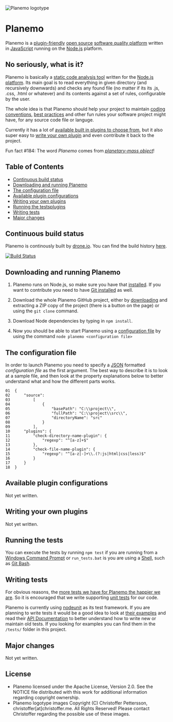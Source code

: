 ![Planemo logotype](https://raw.github.com/corgrath/planemo-javascript-open-source-software-quality-platform/master/resources/planemo_github_version.png)



Planemo
=================================================
Planemo is a [plugin-friendly] [open source][0] [software quality platform] written in [JavaScript] running on the [Node.js] platform.

[plugin-friendly]: http://en.wikipedia.org/wiki/Plug-in_%28computing%29
[software quality platform]: http://en.wikipedia.org/wiki/Software_quality
[JavaScript]: http://en.wikipedia.org/wiki/JavaScript
[Node.js]: http://nodejs.org/


No seriously, what is it?
-------------------------------------------------
Planemo is basically a [static code analysis tool] written for the [Node.js platform][01]. Its main goal is to read everything in given directory (and recursively downwards) and
checks any found file (no matter if its its .js, .css, .html or whatever) and its contents against a set of rules, configurable by the user.

The whole idea is that Planemo should help your project to maintain [coding conventions][02], [best practices][03] and other fun rules your software project might have, for any source code file or languge.

Currently it has a lot of [available built in plugins to choose from][04], but it also super easy to [write your own plugin][05] and even contribute it back to the project.

Fun fact #184: The word *Planemo* comes from *[planetary-mass object]*!

[static code analysis tool]: http://en.wikipedia.org/wiki/Static_code_analysis
[planetary-mass object]: http://en.wikipedia.org/wiki/Planemo#Planetary-mass_objects

[01]: http://nodejs.org/
[02]: http://en.wikipedia.org/wiki/Coding_conventions
[03]: http://en.wikipedia.org/wiki/Best_practice
[04]: #available-plugin-configurations
[05]: #writing-your-own-plugins



Table of Contents
-------------------------------------------------
 * [Continuous build status](#continuous-build-status)
 * [Downloading and running Planemo](#downloading-and-running-planemo)
 * [The configuration file](#the-configuration-file)
 * [Available plugin configurations](#available-plugin-configurations)
 * [Writing your own plugins](#writing-your-own-plugins)
 * [Running the testsplugins](#running-the-tests)
 * [Writing tests](#writing-tests)
 * [Major changes](#major-changes)



Continuous build status
-------------------------------------------------
Planemo is continously built by [drone.io]. You can find the build history [here][11].

[![Build Status](https://drone.io/github.com/corgrath/planemo-open-source-software-quality-platform/status.png)](https://drone.io/github.com/corgrath/planemo-open-source-software-quality-platform/latest)


[drone.io]: http://www.drone.io/
[11]: https://drone.io/github.com/corgrath/planemo-open-source-software-quality-platform


Downloading and running Planemo
-------------------------------------------------

1. Planemo runs on Node.js, so make sure you have that [installed][20]. If you want to contribute you need to
have [Git installed][21] as well.

2. Download the whole Planemo GitHub project, either by [downloading][22] and extracting a ZIP copy of the project (there is a button on the page) or using the `git clone` command.

3. Download Node dependencies by typing in `npm install`.

4. Now you should be able to start Planemo using a [configuration file][23] by using the command `node planemo <configuration file>`

[20]: http://nodejs.org/
[21]: https://help.github.com/articles/set-up-git/
[22]: https://github.com/corgrath/planemo-javascript-open-source-software-quality-platform/archive/master.zip
[23]: #the-configuration-file



The configuration file
-------------------------------------------------
In order to launch Planemo you need to specify a [JSON] formatted *configuration file* as the first argument. The best way to describe it is to look at a sample file, and then
look at the property explanations below to better understand what and how the different parts works.

	01	{
	02		"source":
	03			[
	04				{
	05					"basePath": "C:\\project\\",
	06					"fullPath": "C:\\project\\src\\",
	07					"directoryName": "src"
	08				}
	09			],
	10		"plugins": {
	11			"check-directory-name-plugin": {
	12				"regexp": "^[a-z]+$"
	13			},
	14			"check-file-name-plugin": {
	15				"regexp": "^[a-z|-]+\\.(?:js|html|css|less)$"
	16			}
	17		}
	18	}





[JSON]: http://en.wikipedia.org/wiki/JSON


Available plugin configurations
-------------------------------------------------
Not yet written.



Writing your own plugins
-------------------------------------------------
Not yet written.



Running the tests
-------------------------------------------------
You can execute the tests by running `npm test` if you are running from a [Windows Command Prompt][62] or `run_tests.bat` is you are using a [Shell][61], such as [Git Bash][63].

[60]: https://github.com/caolan/nodeunit
[61]: http://en.wikipedia.org/wiki/Shell_%28computing%29
[62]: http://en.wikipedia.org/wiki/Command_Prompt
[63]: http://git-scm.com/downloads



Writing tests
-------------------------------------------------
For obvious reasons, the [more tests we have for Planemo the happier we are]. So it is encouraged that we write supporting [unit tests] for our code.

Planemo is currently using [nodeunit][60] as its test framework. If you are planning to write tests it would be a good idea to look at [their examples] and read
their [API Documentation] to better understand how to write new or maintain old tests. If you looking for examples you can find them in the `/tests/` folder in this project.

[unit tests]: http://en.wikipedia.org/wiki/Unit_testing
[more tests we have for Planemo the happier we are]: http://en.wikipedia.org/wiki/Unit_testing#Benefits
[their examples]: https://github.com/caolan/nodeunit#usage
[API Documentation]: https://github.com/caolan/nodeunit#api-documentation



Major changes
-------------------------------------------------
Not yet written.


License
-------------------------------------------------
 * Planemo licensed under the Apache License, Version 2.0. See the NOTICE file distributed with this work for additional information regarding copyright ownership.
 * Planemo logotype images Copyright (C) Christoffer Pettersson, christoffer[at]christoffer.me. All Rights Reserved! Please contact Christoffer regarding the possible use of these images.


[0]: http://en.wikipedia.org/wiki/Open-source_software